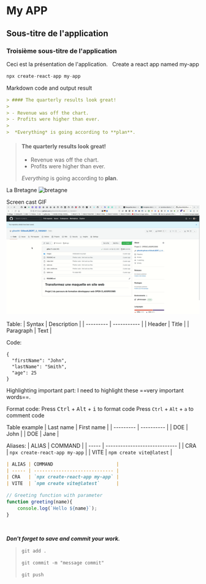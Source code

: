 # My APP

## Sous-titre de l'application

### Troisième sous-titre de l'application

Ceci est la présentation de l'application.
&nbsp;
Create a react app named my-app

```javascript
npx create-react-app my-app
```

Markdown code and output result

``` markdown
> #### The quarterly results look great!
>
> - Revenue was off the chart.
> - Profits were higher than ever.
>
>  *Everything* is going according to **plan**.

```
> #### The quarterly results look great!
>
> - Revenue was off the chart.
> - Profits were higher than ever.
>
>  *Everything* is going according to **plan**.

La Bretagne
![bretagne](https://static.secureholiday.net/static/CMS/photos/000/063/000063554.jpg?format=webp)

Screen cast GIF
![screencast](./screen-cast.gif)

Table:
| Syntax    | Description |
| --------- | ----------- |
| Header    | Title       |
| Paragraph | Text        |

Code:
```
{
  "firstName": "John",
  "lastName": "Smith",
  "age": 25
}
``` 

Highlighting important part:
I need to highlight these ==very important words==. 

Format code:
Press <kbd>Ctrl</kbd> + <kbd>Alt</kbd> + <kbd>i</kbd> to format code 
Press `Ctrl` + `Alt` + `a` to comment code 

Table example
| Last name | First name |
| --------- | ---------- |
| DOE       | John       |
| DOE       | Jane       |


Aliases:
| ALIAS | COMMAND                       |
| ----- | ----------------------------- |
| CRA   | `npx create-react-app my-app` |
| VITE  | `npm create vite@latest`      |


```markdown
| ALIAS | COMMAND                       |
| ----- | ----------------------------- |
| CRA   | `npx create-react-app my-app` |
| VITE  | `npm create vite@latest`      |

```

```js
// Greeting function with parameter
function greeting(name){
    console.log(`Hello ${name}`);
}
```

<br>

***Don't forget to save and commit your work.***
> `git add .`
> 
> `git commit -m "message commit"`
> 
> `git push`
>

<!-- > ***Don't forget to save and commit your work.***
> 
> `git add .`
> 
> `git commit -m "message commit"`
> 
> `git push` -->